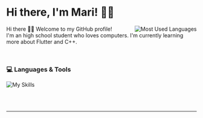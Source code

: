 #  Hi there, I'm Mari! 👋🏻

<a href = "https://github.com/marihere?tab=repositories"> <img alt="Most Used Languages" align="right" src="https://github-readme-stats.vercel.app/api/top-langs?username=marihere&show_icons=true&locale=en&layout=compact&theme=radical" /> </a>
Hi there 👋🏻 Welcome to my GitHub profile!<br>
I'm an high school student who loves computers.
I'm currently learning more about Flutter and C++.

<br>

### 💻 Languages & Tools
![My Skills](https://skillicons.dev/icons?i=flutter,dart,python,cpp,html,css,mysql,linux,bash,git,figma)

<br>
<br>

---

<!--- ### 📸 Portfolio
### 📫 Contact me --->
